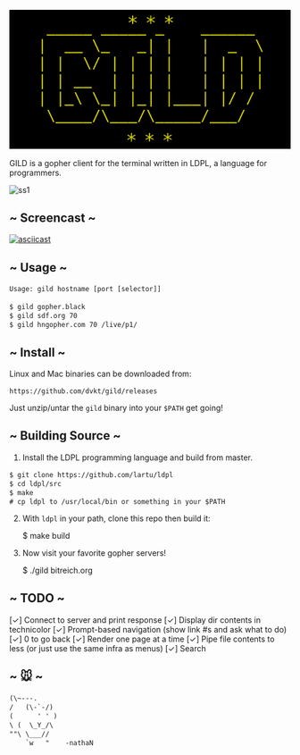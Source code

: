 ![GILD Logo](gild.png)

GILD is a gopher client for the terminal written in LDPL, a language
for programmers. 

![ss1](https://user-images.githubusercontent.com/41523880/56380327-c3ecb680-61c6-11e9-9e6d-6d797b39a7c1.jpeg)

## ~ Screencast ~

[![asciicast](https://asciinema.org/a/p0Ywy6fQBXRZm7sQU4OC5HeJK.svg)](https://asciinema.org/a/p0Ywy6fQBXRZm7sQU4OC5HeJK)
                    
## ~ Usage ~

    Usage: gild hostname [port [selector]]
    
    $ gild gopher.black
    $ gild sdf.org 70
    $ gild hngopher.com 70 /live/p1/

## ~ Install ~

Linux and Mac binaries can be downloaded from:

    https://github.com/dvkt/gild/releases

Just unzip/untar the `gild` binary into your `$PATH` get going!

## ~ Building Source ~

1. Install the LDPL programming language and build from master.

```
$ git clone https://github.com/lartu/ldpl
$ cd ldpl/src
$ make
# cp ldpl to /usr/local/bin or something in your $PATH
```

2. With `ldpl` in your path, clone this repo then build it:

    $ make build

3. Now visit your favorite gopher servers!

    $ ./gild bitreich.org

## ~ TODO ~

[✓] Connect to server and print response 
[✓] Display dir contents in technicolor
[✓] Prompt-based navigation (show link #s and ask what to do)
[✓] 0 to go back 
[✓] Render one page at a time
[✓] Pipe file contents to less (or just use the same infra as menus)
[✓] Search

## ~ 🐭 ~

    (\~---.
    /   (\-`-/)
    (      ' ' )
    \ (  \_Y_/\
    ""\ \___//
        `w   "    -nathaN 